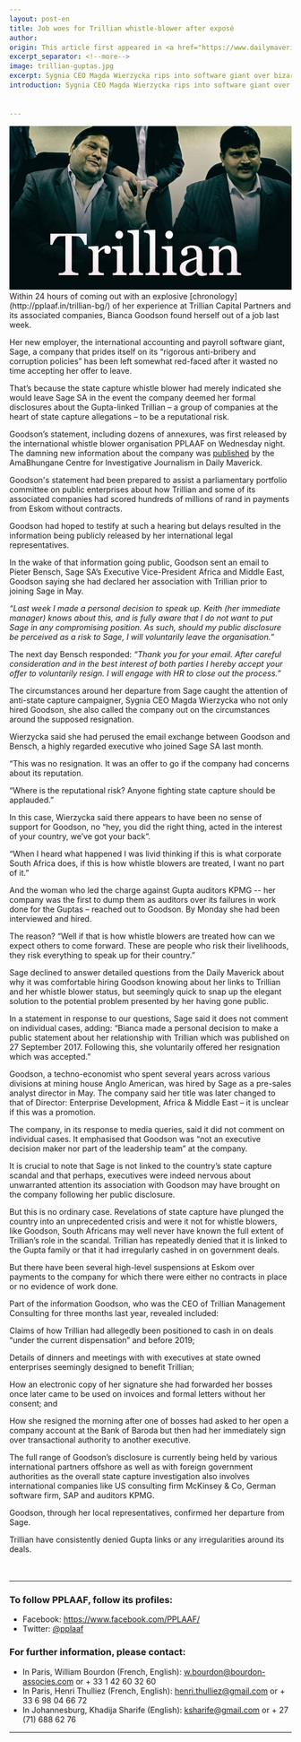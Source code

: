 ```yaml
---
layout: post-en
title: Job woes for Trillian whistle-blower after exposé
author:
origin: This article first appeared in <a href="https://www.dailymaverick.co.za/article/2017-10-03-exclusive-job-woes-for-trillian-whistle-blower-after-expos" target="_blank">the Daily Maverick</a>
excerpt_separator: <!--more-->
image: trillian-guptas.jpg
excerpt: Sygnia CEO Magda Wierzycka rips into software giant over bizarre circumstances around the “resignation” of a state capture whistle-blower, and offers her a job. By Jessica Bezuidenhout for SCORPIO.
introduction: Sygnia CEO Magda Wierzycka rips into software giant over bizarre circumstances around the “resignation” of a state capture whistle-blower, and offers her a job. By Jessica Bezuidenhout for SCORPIO.


---
```



 <img class="img-responsive img-post center-block" src="/assets/img/posts/trillian-guptas.jpg" title="Ajay and Atul Gupta. Photo: Muntu Vilakazi/Gallo images"> 

<br>
Within 24 hours of coming out with an explosive [chronology](http://pplaaf.in/trillian-bg/) of her experience at Trillian Capital Partners and its associated companies, Bianca Goodson found herself out of a job last week.

Her new employer, the international accounting and payroll software giant, Sage, a company that prides itself on its “rigorous anti-bribery and corruption policies” has been left somewhat red-faced after it wasted no time accepting her offer to leave.

That’s because the state capture whistle blower had merely indicated she would leave Sage SA in the event the company deemed her formal disclosures about the Gupta-linked Trillian – a group of companies at the heart of state capture allegations – to be a reputational risk.

Goodson’s statement, including dozens of annexures, was first released by the international whistle blower organisation PPLAAF on Wednesday night. The damning new information about the company was [published](https://www.dailymaverick.co.za/article/2017-09-27-amabhungane-how-gupta-linked-firm-scored-big-by-connecting-officials-and-consultants-whistle-blower) by the AmaBhungane Centre for Investigative Journalism in Daily Maverick.

Goodson's statement had been prepared to assist a parliamentary portfolio committee on public enterprises about how Trillian and some of its associated companies had scored hundreds of millions of rand in payments from Eskom without contracts.

Goodson had hoped to testify at such a hearing but delays resulted in the information being publicly released by her international legal representatives.

In the wake of that information going public, Goodson sent an email to Pieter Bensch, Sage SA’s Executive Vice-President Africa and Middle East, Goodson saying she had declared her association with Trillian prior to joining Sage in May.

_“Last week I made a personal decision to speak up. Keith (her immediate manager) knows about this, and is fully aware that I do not want to put Sage in any compromising position. As such, should my public disclosure be perceived as a risk to Sage, I will voluntarily leave the organisation.”_

The next day Bensch responded: _“Thank you for your email. After careful consideration and in the best interest of both parties I hereby accept your offer to voluntarily resign. I will engage with HR to close out the process.”_

The circumstances around her departure from Sage caught the attention of anti-state capture campaigner, Sygnia CEO Magda Wierzycka who not only hired Goodson, she also called the company out on the circumstances around the supposed resignation.

Wierzycka said she had perused the email exchange between Goodson and Bensch, a highly regarded executive who joined Sage SA last month.  

“This was no resignation. It was an offer to go if the company had concerns about its reputation.

“Where is the reputational risk? Anyone fighting state capture should be applauded.”

In this case, Wierzycka said there appears to have been no sense of support for Goodson, no “hey, you did the right thing, acted in the interest of your country, we’ve got your back”.

“When I heard what happened I was livid thinking if this is what corporate South Africa does, if this is how whistle blowers are treated, I want no part of it.”

And the woman who led the charge against Gupta auditors KPMG -- her company was the first to dump them as auditors over its failures in work done for the Guptas – reached out to Goodson. By Monday she had been interviewed and hired.

The reason? “Well if that is how whistle blowers are treated how can we expect others to come forward. These are people who risk their livelihoods, they risk everything to speak up for their country.”

Sage declined to answer detailed questions from the Daily Maverick about why it was comfortable hiring Goodson knowing about her links to Trillian and her whistle blower status, but seemingly quick to snap up the elegant solution to the potential problem presented by her having gone public.

In a statement in response to our questions, Sage said it does not comment on individual cases, adding: “Bianca made a personal decision to make a public statement about her relationship with Trillian which was published on 27 September 2017. Following this, she voluntarily offered her resignation which was accepted.”

Goodson, a techno-economist who spent several years across various divisions at mining house Anglo American, was hired by Sage as a pre-sales analyst director in May. The company said her title was later changed to that of Director: Enterprise Development, Africa & Middle East – it is unclear if this was a promotion.

The company, in its response to media queries, said it did not comment on individual cases. It emphasised that Goodson was “not an executive decision maker nor part of the leadership team” at the company.

It is crucial to note that Sage is not linked to the country’s state capture scandal and that perhaps, executives were indeed nervous about unwarranted attention its association with Goodson may have brought on the company following her public disclosure.

But this is no ordinary case. Revelations of state capture have plunged the country into an unprecedented crisis and were it not for whistle blowers, like Goodson, South Africans may well never have known the full extent of Trillian’s role in the scandal. Trillian has repeatedly denied that it is linked to the Gupta family or that it had irregularly cashed in on government deals.

But there have been several high-level suspensions at Eskom over payments to the company for which there were either no contracts in place or no evidence of work done.

Part of the information Goodson, who was the CEO of Trillian Management Consulting for three months last year, revealed included:

Claims of how Trillian had allegedly been positioned to cash in on deals “under the current dispensation” and before 2019;

Details of dinners and meetings with with executives at state owned enterprises seemingly designed to benefit Trillian;

How an electronic copy of her signature she had forwarded her bosses once later came to be used on invoices and formal letters without her consent; and

How she resigned the morning after one of bosses had asked to her open a company account at the Bank of Baroda but then had her immediately sign over transactional authority to another executive.

The full range of Goodson’s disclosure is currently being held by various international partners offshore as well as with foreign government authorities as the overall state capture investigation also involves international companies like US consulting firm McKinsey & Co, German software firm, SAP and auditors KPMG.

Goodson, through her local representatives, confirmed her departure from Sage.

Trillian have consistently denied Gupta links or any irregularities around its deals.
<br>
<br>
<br>

----------------------

### To follow PPLAAF, follow its profiles:
- Facebook: <https://www.facebook.com/PPLAAF/>
- Twitter: [@pplaaf](https://twitter.com/pplaaf)

### For further information, please contact:
- In Paris, William Bourdon (French, English): [w.bourdon@bourdon-associes.com](mailto:w.bourdon@bourdon-associes.com) or + 33 1 42 60 32 60
- In Paris, Henri Thulliez (French, English): [henri.thulliez@gmail.com](mailto:henri.thulliez@gmail.com) or + 33 6 98 04 66 72
- In Johannesburg, Khadija Sharife (English): [ksharife@gmail.com](mailto:ksharife@gmail.com) or + 27 (71) 688 62 76 




-----
